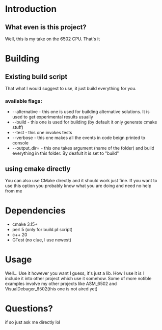 # Introduction
## What even is this project?

Well, this is my take on the 6502 CPU. That's it


# Building
## Existing build script
That what I would suggest to use, it just build everything for you.

### available flags:
+ --alternative         - this one is used for building alternative solutions. It is used to get experimental results usually
+ --build               - this one is used for building (by default it only generate cmake stuff)
+ --test                - this one invokes tests
+ --verbose             - this one makes all the events in code beign printed to console
+ --output_dir=<name>   - this one takes argument (name of the folder) and build everything in this folder. By deafult it is set to "build" 

## using cmake directly
You can also use CMake directly and it should work just fine. If you want to use this option you probably know what you are doing
and need no help from me

# Dependencies
+ cmake 3.15+
+ perl  5       (only for build.pl script)
+ c++   20 
+ GTest (no clue, I use newest)

# Usage
Well... Use it however you want I guess, it's just a lib. How I use it is I include it into other project which use it somehow.
Some of more notible examples involve my other projects like ASM_6502 and VisualDebuger_6502(this one is not aired yet)

# Questions?
if so just ask me directly lol
